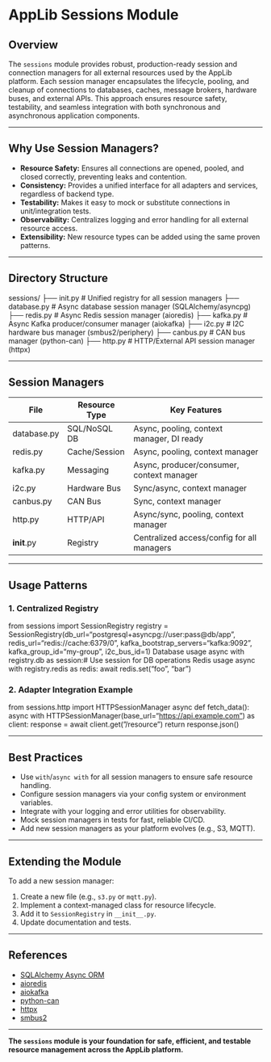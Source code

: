 # AppLib Sessions Module

## Overview

The `sessions` module provides robust, production-ready session and connection managers for all external resources used by the AppLib platform. Each session manager encapsulates the lifecycle, pooling, and cleanup of connections to databases, caches, message brokers, hardware buses, and external APIs. This approach ensures resource safety, testability, and seamless integration with both synchronous and asynchronous application components.

---

## Why Use Session Managers?

- **Resource Safety:** Ensures all connections are opened, pooled, and closed correctly, preventing leaks and contention.
- **Consistency:** Provides a unified interface for all adapters and services, regardless of backend type.
- **Testability:** Makes it easy to mock or substitute connections in unit/integration tests.
- **Observability:** Centralizes logging and error handling for all external resource access.
- **Extensibility:** New resource types can be added using the same proven patterns.

---

## Directory Structure

sessions/
├── init.py         # Unified registry for all session managers
├── database.py         # Async database session manager (SQLAlchemy/asyncpg)
├── redis.py            # Async Redis session manager (aioredis)
├── kafka.py            # Async Kafka producer/consumer manager (aiokafka)
├── i2c.py              # I2C hardware bus manager (smbus2/periphery)
├── canbus.py           # CAN bus manager (python-can)
├── http.py             # HTTP/External API session manager (httpx)


---

## Session Managers

| File         | Resource Type   | Key Features                                  |
|--------------|-----------------|-----------------------------------------------|
| database.py  | SQL/NoSQL DB    | Async, pooling, context manager, DI ready     |
| redis.py     | Cache/Session   | Async, pooling, context manager               |
| kafka.py     | Messaging       | Async, producer/consumer, context manager     |
| i2c.py       | Hardware Bus    | Sync/async, context manager                   |
| canbus.py    | CAN Bus         | Sync, context manager                         |
| http.py      | HTTP/API        | Async/sync, pooling, context manager          |
| __init__.py  | Registry        | Centralized access/config for all managers    |

---

## Usage Patterns

### 1. Centralized Registry

from sessions import SessionRegistry
registry = SessionRegistry(db_url=“postgresql+asyncpg://user:pass@db/app”,
                            redis_url=“redis://cache:6379/0”,
                            kafka_bootstrap_servers=“kafka:9092”,
                            kafka_group_id=“my-group”,
                            i2c_bus_id=1)
Database usage
async with registry.db as session:# Use session for DB operations
Redis usage
async with registry.redis as redis:
await redis.set(“foo”, “bar”)

### 2. Adapter Integration Example

from sessions.http import HTTPSessionManager
async def fetch_data():
  async with HTTPSessionManager(base_url=“https://api.example.com”) as client:
    response = await client.get(”/resource”)
    return response.json()


---

## Best Practices

- Use `with`/`async with` for all session managers to ensure safe resource handling.
- Configure session managers via your config system or environment variables.
- Integrate with your logging and error utilities for observability.
- Mock session managers in tests for fast, reliable CI/CD.
- Add new session managers as your platform evolves (e.g., S3, MQTT).

---

## Extending the Module

To add a new session manager:

1. Create a new file (e.g., `s3.py` or `mqtt.py`).
2. Implement a context-managed class for resource lifecycle.
3. Add it to `SessionRegistry` in `__init__.py`.
4. Update documentation and tests.

---

## References

- [SQLAlchemy Async ORM](https://docs.sqlalchemy.org/en/20/orm/extensions/asyncio.html)
- [aioredis](https://aioredis.readthedocs.io/en/latest/)
- [aiokafka](https://aiokafka.readthedocs.io/en/stable/)
- [python-can](https://python-can.readthedocs.io/en/master/)
- [httpx](https://www.python-httpx.org/)
- [smbus2](https://pypi.org/project/smbus2/)

---

**The `sessions` module is your foundation for safe, efficient, and testable resource management across the AppLib platform.**
